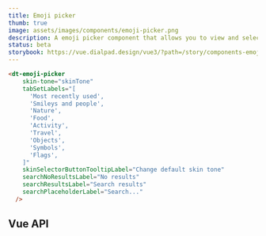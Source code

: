 ```yaml
---
title: Emoji picker
thumb: true
image: assets/images/components/emoji-picker.png
description: A emoji picker component that allows you to view and select an emoji from a list.
status: beta
storybook: https://vue.dialpad.design/vue3/?path=/story/components-emoji-picker--default
---
```


<code-well-header>
  <dt-emoji-pickerAAA
    skin-tone="skinTone"
    tabSetLabels="[
      'Most recently used',
      'Smileys and people',
      'Nature',
      'Food',
      'Activity',
      'Travel',
      'Objects',
      'Symbols',
      'Flags',
    ]"
    skinSelectorButtonTooltipLabel="Change default skin tone"
    searchNoResultsLabel="No results"
    searchResultsLabel="Search results"
    searchPlaceholderLabel="Search..."
  />
</code-well-header>


```html
<dt-emoji-picker
    skin-tone="skinTone"
    tabSetLabels="[
      'Most recently used',
      'Smileys and people',
      'Nature',
      'Food',
      'Activity',
      'Travel',
      'Objects',
      'Symbols',
      'Flags',
    ]"
    skinSelectorButtonTooltipLabel="Change default skin tone"
    searchNoResultsLabel="No results"
    searchResultsLabel="Search results"
    searchPlaceholderLabel="Search..."
  />
```

## Vue API

<component-vue-api component-name="emojipicker" />
